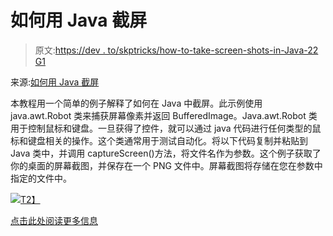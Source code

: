 # 如何用 Java 截屏

> 原文:[https://dev . to/skptricks/how-to-take-screen-shots-in-Java-22 G1](https://dev.to/skptricks/how-to-take-screen-shots-in-java-22g1)

来源:[如何用 Java 截屏](https://www.skptricks.com/2019/08/how-to-take-screen-shots-in-java.html)

本教程用一个简单的例子解释了如何在 Java 中截屏。此示例使用 java.awt.Robot 类来捕获屏幕像素并返回 BufferedImage。Java.awt.Robot 类用于控制鼠标和键盘。一旦获得了控件，就可以通过 java 代码进行任何类型的鼠标和键盘相关的操作。这个类通常用于测试自动化。将以下代码复制并粘贴到 Java 类中，并调用 captureScreen()方法，将文件名作为参数。这个例子获取了你的桌面的屏幕截图，并保存在一个 PNG 文件中。屏幕截图将存储在您在参数中指定的文件中。

[![](../Images/1ac2d477a4917b6f2e5abf993ff82ad0.png)T2】](https://res.cloudinary.com/practicaldev/image/fetch/s--RuUHrWZm--/c_limit%2Cf_auto%2Cfl_progressive%2Cq_auto%2Cw_880/https://1.bp.blogspot.com/-E2Q3X0XzSjM/XUhQscKPxdI/AAAAAAAADNA/2Cnfb87uaYAKl89QmPO9FD8wxlxmKpmmgCLcBGAs/s400/T1.jpg)

[点击此处阅读更多信息](https://www.skptricks.com/2019/08/how-to-take-screen-shots-in-java.html)